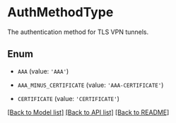 # AuthMethodType

The authentication method for TLS VPN tunnels.

## Enum

* `AAA` (value: `'AAA'`)

* `AAA_MINUS_CERTIFICATE` (value: `'AAA-CERTIFICATE'`)

* `CERTIFICATE` (value: `'CERTIFICATE'`)

[[Back to Model list]](../README.md#documentation-for-models) [[Back to API list]](../README.md#documentation-for-api-endpoints) [[Back to README]](../README.md)


